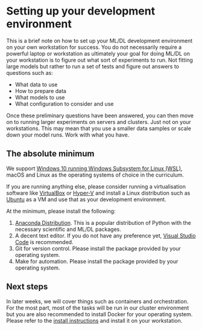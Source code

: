 # Setting up your development environment

This is a brief note on how to set up your ML/DL development environment on your
own workstation for success. You do not necessarily require a powerful laptop or
workstation as ultimately your goal for doing ML/DL on your workstation is to
figure out what sort of experiments to run. Not fitting large models but rather
to run a set of tests and figure out answers to questions such as:

- What data to use
- How to prepare data
- What models to use
- What configuration to consider and use

Once these preliminary questions have been answered, you can then move on to
running larger experiments on servers and clusters. Just not on your
workstations. This may mean that you use a smaller data samples or scale down
your model runs. Work with what you have.

## The absolute minimum

We support [Windows 10 running Windows Subsystem for Linux
(WSL)](https://docs.microsoft.com/en-us/windows/wsl/install-win10), macOS and
Linux as the operating systems of choice in the curriculum. 

If you are running
anything else, please consider running a virtualisation software like [VirtualBox](https://www.virtualbox.org/) or [Hyper-V](https://docs.microsoft.com/en-us/virtualization/hyper-v-on-windows/) and install a Linux distribution such as [Ubuntu](https://www.ubuntu.com/download/desktop) as a
VM and use that as your development environment.

At the minimum, please install the following:

1. [Anaconda Distribution](https://www.anaconda.com/distribution/). This is a
   popular distribution of Python with the necessary scientific and ML/DL
   packages.
2. A decent text editor. If you do not have any preference yet, [Visual Studio
   Code](https://code.visualstudio.com) is recommended.
3. Git for version control. Please install the package provided by your
   operating system.
4. Make for automation. Please install the package provided by your operating
   system.

## Next steps

In later weeks, we will cover things such as containers and orchestration. For
the most part, most of the tasks will be run in our cluster environment but you
are also recommended to install Docker for your operating system. Please refer
to the [install instructions](https://www.docker.com/get-docker) and install it on your workstation.




